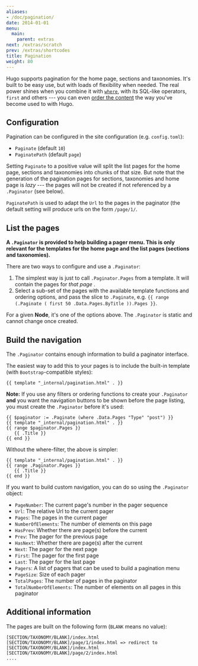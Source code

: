 ```yaml
---
aliases:
- /doc/pagination/
date: 2014-01-01
menu:
  main:
    parent: extras
next: /extras/scratch
prev: /extras/shortcodes
title: Pagination
weight: 80
---
```


Hugo supports pagination for the home page, sections and taxonomies. It's built to be easy use, but with loads of flexibility when needed. The real power shines when you combine it with [`where`](/templates/functions/), with its SQL-like operators, `first` and others --- you can even [order the content](/templates/list/) the way you've become used to with Hugo.

## Configuration

Pagination can be configured in the site configuration (e.g. `config.toml`):

* `Paginate` (default `10`) 
* `PaginatePath` (default `page`)

Setting `Paginate` to a positive value will split the list pages for the home page, sections and taxonomies into chunks of that size. But note that the generation of the pagination pages for sections, taxonomies and home page is *lazy* --- the pages will not be created if not referenced by a `.Paginator` (see below).

 `PaginatePath` is used to adapt the `Url` to the pages in the paginator (the default setting will produce urls on the form `/page/1/`. 

## List the pages

**A `.Paginator` is provided to help building a pager menu. This is only relevant for the templates for the home page and the list pages (sections and taxonomies).**  

There are two ways to configure and use a `.Paginator`:

1. The simplest way is just to call `.Paginator.Pages` from a template. It will contain the pages for *that page* .
2. Select a sub-set of the pages with the available template functions and ordering options, and pass the slice to `.Paginate`, e.g. `{{ range (.Paginate ( first 50 .Data.Pages.ByTitle )).Pages }}`.

For a given **Node**, it's one of the options above. The `.Paginator` is static and cannot change once created.

## Build the navigation

The `.Paginator` contains enough information to build a paginator interface. 

The easiest way to add this to your pages is to include the built-in template (with `Bootstrap`-compatible styles):

```
{{ template "_internal/pagination.html" . }}
```

**Note:** If you use any filters or ordering functions to create your `.Paginator` **and** you want the navigation buttons to be shown before the page listing, you must create the `.Paginator` before it's used:

```
{{ $paginator := .Paginate (where .Data.Pages "Type" "post") }}
{{ template "_internal/pagination.html" . }}
{{ range $paginator.Pages }}
   {{ .Title }}
{{ end }}
```

Without the where-filter, the above is simpler:

```
{{ template "_internal/pagination.html" . }}
{{ range .Paginator.Pages }}
   {{ .Title }}
{{ end }}
```

If you want to build custom navigation, you can do so using the `.Paginator` object:

* `PageNumber`: The current page's number in the pager sequence
* `Url`: The relative Url to the current pager
* `Pages`: The pages in the current pager
* `NumberOfElements`: The number of elements on this page
* `HasPrev`: Whether there are page(s) before the current
* `Prev`: The pager for the previous page
* `HasNext`: Whether there are page(s) after the current
* `Next`: The pager for the next page
* `First`: The pager for the first page
* `Last`: The pager for the last page
* `Pagers`: A list of pagers that can be used to build a pagination menu
* `PageSize`: Size of each pager
* `TotalPages`: The number of pages in the paginator
* `TotalNumberOfElements`: The number of elements on all pages in this paginator

## Additional information

The pages are built on the following form (`BLANK` means no value):

```
[SECTION/TAXONOMY/BLANK]/index.html
[SECTION/TAXONOMY/BLANK]/page/1/index.html => redirect to  [SECTION/TAXONOMY/BLANK]/index.html
[SECTION/TAXONOMY/BLANK]/page/2/index.html
....
```


